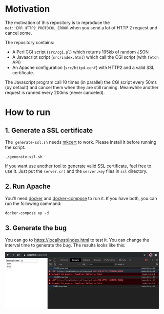 # Motivation

The motivation of this repository is to reproduce the `net::ERR_HTTP2_PROTOCOL_ERROR` when you send a lot of HTTP 2 request and cancel some.

The repository contains:

*  A Perl CGI script (`src/cgi.pl`) which returns 105kb of random JSON
*  A Javascript script (`src/index.html`) which call the CGI script (with `fetch` API)
*  An Apache configuration (`src/httpd.conf`) with HTTP2 and a valid SSL certificate.

The Javascript program call 10 times (in parallel) the CGI script every 50ms (by default) and cancel them when they are still running. Meanwhile another request is runned every 200ms (never canceled). 

# How to run

## 1. Generate a SSL certificate

The` generate-ssl.sh` needs [mkcert](https://github.com/FiloSottile/mkcert) to work. Please install it before running the script.

```
./generate-ssl.sh
```

If you want use another tool to generate valid SSL certificate, feel free to use it. Just put the `server.crt` and the `server.key` files in `ssl` directory.

## 2. Run Apache

You'll need [docker](https://docs.docker.com/install/) and [docker-compose](https://docs.docker.com/compose/) to run it. If you have both, you can run the following command:

```
docker-compose up -d
```

## 3. Generate the bug

You can go to [https://localhost/index.html](https://localhost/index.html) to test it. You can change the interval time to generate the bug. The results looks like this:

![chrome-bug](./chrome-bug.png)
